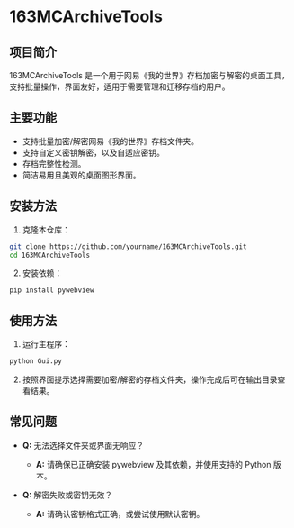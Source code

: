 # 163MCArchiveTools

## 项目简介

163MCArchiveTools 是一个用于网易《我的世界》存档加密与解密的桌面工具，支持批量操作，界面友好，适用于需要管理和迁移存档的用户。

## 主要功能

- 支持批量加密/解密网易《我的世界》存档文件夹。
- 支持自定义密钥解密，以及自适应密钥。
- 存档完整性检测。
- 简洁易用且美观的桌面图形界面。

## 安装方法

1. 克隆本仓库：

```bash
git clone https://github.com/yourname/163MCArchiveTools.git
cd 163MCArchiveTools
```

2. 安装依赖：

```bash
pip install pywebview
```

## 使用方法

1. 运行主程序：

```bash
python Gui.py
```

2. 按照界面提示选择需要加密/解密的存档文件夹，操作完成后可在输出目录查看结果。

## 常见问题

- **Q:** 无法选择文件夹或界面无响应？
  - **A:** 请确保已正确安装 pywebview 及其依赖，并使用支持的 Python 版本。

- **Q:** 解密失败或密钥无效？
  - **A:** 请确认密钥格式正确，或尝试使用默认密钥。
